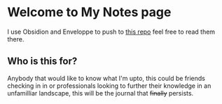 # Welcome to My Notes page

I use Obsidion and Enveloppe to push to [this repo](https://github.com/mowglixx/notes) feel free to read them there.

## Who is this for?

Anybody that would like to know what I'm upto, this could be friends checking in in or professionals looking to further their knowledge in an unfamilliar landscape, this will be the journal that ~~finally~~ persists.
